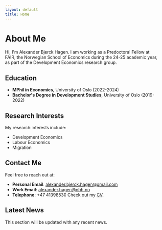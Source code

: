 ```yaml
---
layout: default
title: Home
---
```


# About Me

Hi, I'm Alexander Bjerck Hagen. I am working as a Predoctoral Fellow at FAIR, the Norwegian School of Economics during the 24-25 academic year, as part of the Development Economics research group.


## Education
- **MPhil in Economics**, University of Oslo (2022-2024)
- **Bachelor's Degree in Development Studies**, University of Oslo (2019-2022)

## Research Interests
My research interests include:
- Development Economics
- Labour Economics
- Migration

## Contact Me
Feel free to reach out at:
- **Personal Email**: alexander.bjerck.hagen@gmail.com
- **Work Email**: alexander.hagen@nhh.no
- **Telephone**: +47 41398530
Check out my [CV](cv.pdf).

## Latest News
This section will be updated with any recent news.
